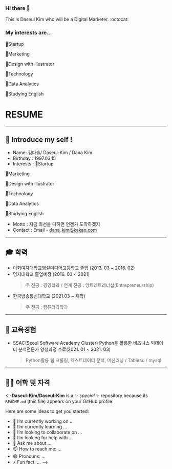 ### Hi there 👋

This is Daseul Kim who will be a Digital Marketer. :octocat:


### My interests are...
:hatching_chick:Startup

:mag_right:Marketing

:balloon:Design with Illustrator

:iphone:Technology

:file_folder:Data Analytics

:ledger:Studying English

# RESUME
---
## 👔 Introduce my self !
- Name: 김다슬/ Daseul-Kim / Dana Kim
- Birthday : 1997.03.15  
- Interests : 
:hatching_chick:Startup

:mag_right:Marketing

:balloon:Design with Illustrator

:iphone:Technology

:file_folder:Data Analytics

:ledger:Studying English

- Motto : 지금 최선을 다하면 언젠가 도착하겠지
- Contact : Email - dana_kim@kakao.com 
---
## 🎓 학력
- 이화여자대학교병설미디어고등학교 졸업 (2013. 03 ~ 2016. 02)
- 명지대학교  졸업예정  (2016. 03 ~ 2021)
  > 주 전공 : 경영학과  / 연계  전공 : 앙트레트레너십(Entrepreneurship)
- 한국방송통신대학교 (2021.03 ~ 재학)
  > 주 전공 : 컴퓨터과학과
---
## 🎒 교육경험
- SSAC(Seoul Software Academy Cluster) Python을 활용한 비즈니스 빅데이터 분석전문가 양성과정 수료(2021. 01 ~ 2021. 03)
  > Python활용 웹 크롤링, 텍스트데이터 분석, 머신러닝 / Tableau / mysql
---
## 🙋‍♂️ 어학 및 자격


<!-**Daseul-Kim/Daseul-Kim** is a ✨ _special_ ✨ repository because its `README.md` (this file) appears on your GitHub profile.

Here are some ideas to get you started:

- 🔭 I’m currently working on ...
- 🌱 I’m currently learning ...
- 👯 I’m looking to collaborate on ...
- 🤔 I’m looking for help with ...
- 💬 Ask me about ...
- 📫 How to reach me: ...
- 😄 Pronouns: ...
- ⚡ Fun fact: ...
-->
